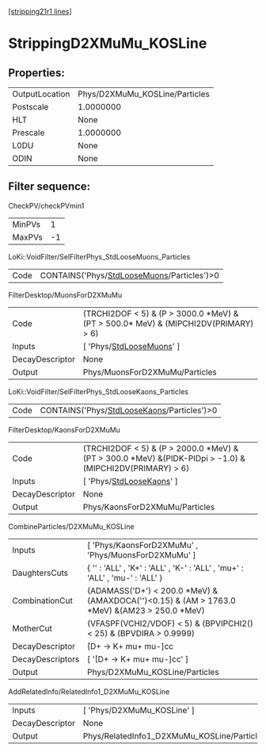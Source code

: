 [[stripping21r1 lines]](./stripping21r1-index)

# StrippingD2XMuMu_KOSLine

## Properties:

|                |                                |
|----------------|--------------------------------|
| OutputLocation | Phys/D2XMuMu_KOSLine/Particles |
| Postscale      | 1.0000000                      |
| HLT            | None                           |
| Prescale       | 1.0000000                      |
| L0DU           | None                           |
| ODIN           | None                           |

## Filter sequence:

CheckPV/checkPVmin1

|        |     |
|--------|-----|
| MinPVs | 1   |
| MaxPVs | -1  |

LoKi::VoidFilter/SelFilterPhys_StdLooseMuons_Particles

|      |                                                                                              |
|------|----------------------------------------------------------------------------------------------|
| Code | CONTAINS('Phys/[StdLooseMuons](./stripping21r1-commonparticles-stdloosemuons)/Particles')\>0 |

FilterDesktop/MuonsForD2XMuMu

|                 |                                                                                          |
|-----------------|------------------------------------------------------------------------------------------|
| Code            | (TRCHI2DOF \< 5) & (P \> 3000.0 \*MeV) & (PT \> 500.0\* MeV) & (MIPCHI2DV(PRIMARY) \> 6) |
| Inputs          | [ 'Phys/[StdLooseMuons](./stripping21r1-commonparticles-stdloosemuons)' ]              |
| DecayDescriptor | None                                                                                     |
| Output          | Phys/MuonsForD2XMuMu/Particles                                                           |

LoKi::VoidFilter/SelFilterPhys_StdLooseKaons_Particles

|      |                                                                                              |
|------|----------------------------------------------------------------------------------------------|
| Code | CONTAINS('Phys/[StdLooseKaons](./stripping21r1-commonparticles-stdloosekaons)/Particles')\>0 |

FilterDesktop/KaonsForD2XMuMu

|                 |                                                                                                                |
|-----------------|----------------------------------------------------------------------------------------------------------------|
| Code            | (TRCHI2DOF \< 5) & (P \> 2000.0 \*MeV) & (PT \> 300.0 \*MeV) &(PIDK-PIDpi \> -1.0) & (MIPCHI2DV(PRIMARY) \> 6) |
| Inputs          | [ 'Phys/[StdLooseKaons](./stripping21r1-commonparticles-stdloosekaons)' ]                                    |
| DecayDescriptor | None                                                                                                           |
| Output          | Phys/KaonsForD2XMuMu/Particles                                                                                 |

CombineParticles/D2XMuMu_KOSLine

|                  |                                                                                                     |
|------------------|-----------------------------------------------------------------------------------------------------|
| Inputs           | [ 'Phys/KaonsForD2XMuMu' , 'Phys/MuonsForD2XMuMu' ]                                               |
| DaughtersCuts    | { '' : 'ALL' , 'K+' : 'ALL' , 'K-' : 'ALL' , 'mu+' : 'ALL' , 'mu-' : 'ALL' }                        |
| CombinationCut   | (ADAMASS('D+') \< 200.0 \*MeV) & (AMAXDOCA('')\<0.15) & (AM \> 1763.0 \*MeV) &(AM23 \> 250.0 \*MeV) |
| MotherCut        | (VFASPF(VCHI2/VDOF) \< 5) & (BPVIPCHI2()\< 25) & (BPVDIRA \> 0.9999)                                |
| DecayDescriptor  | [D+ -\> K+ mu+ mu-]cc                                                                             |
| DecayDescriptors | [ '[D+ -\> K+ mu+ mu-]cc' ]                                                                     |
| Output           | Phys/D2XMuMu_KOSLine/Particles                                                                      |

AddRelatedInfo/RelatedInfo1_D2XMuMu_KOSLine

|                 |                                             |
|-----------------|---------------------------------------------|
| Inputs          | [ 'Phys/D2XMuMu_KOSLine' ]                |
| DecayDescriptor | None                                        |
| Output          | Phys/RelatedInfo1_D2XMuMu_KOSLine/Particles |
